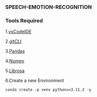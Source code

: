 ### SPEECH-EMOTION-RECOGNITION

### Tools Required

1.[vsCodeIDE](https://code.visualstudio.com/)

2.[gitCLI](https://git-scm.com/book/en/v2/Getting-Started-The-Command-Line)

3.[Pandas](https://pandas.pydata.org/)

4.[Numpy](https://numpy.org/)

5.[Librosa](https://librosa.org/doc/latest/index.html)

6.Create a new Environment

```
conda create -p venv python==3.11.2 -y
```